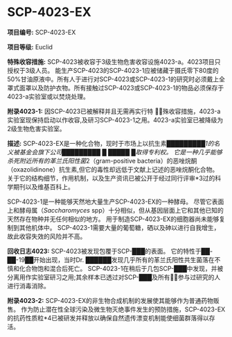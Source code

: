 # SCP-4023-EX
                        


**项目编号:**  SCP-4023-EX

**项目等级:**  Euclid

**特殊收容措施:**  SCP-4023被收容于3级生物危害收容设施4023-a。4023项目只授权于3级人员。 能生产SCP-4023的SCP-4023-1应被储藏于摄氏零下80度的50%甘油原液中。所有人于进行对SCP-4023或SCP-4023-1的研究时必须戴上全罩式面罩以及防护衣物。所有接触过SCP-4023或SCP-4023-1的物品必须保存于4023-a实验室或以焚烧处理。

**附录4023-1:** 因SCP-4023已被解释并且无需再实行特 殊收容措施，4023-a实验室现保持启动以作收容,及研习SCP-4023-1之用。4023-a实验室已被降级为2级生物危害实验室。

**描述:**  SCP-4023-EX是一种化合物，现时于市场上以抗生素█████████*1的名义被基金会旗下公司█████████ █ █████ █取得专利权。 它是一种几乎能够杀死附近所有的革兰氏阳性菌*2（gram-positive bacteria）的恶唑烷酮（oxazolidinone）抗生素,但它的毒性却远低于文献上记述的恶唑烷酮化合物。 关于它的结构细节，作用机制，以及生产资讯已被公开于经过同行评审*3过的科学期刊以及维基百科上。

SCP-4023-1是一种能够天然地大量生产SCP-4023-EX的一种酵母。 尽管它表面上和酵母属（*Saccharomyces*  spp）十分相似，但从基因层面上它和其他已知的天然存在物种并无任何相似的地方。 用于制造SCP-4023-EX的细胞器尚未能够复制到其他机体中。 SCP-4023-1需要大量的葡萄糖，硒以及砷以进行自我增生，故此收容失效的风险并不高。

**回收日志4023:**  SCP-4023被发现包覆于SCP-███的表面。 它的特性于██-██-19██开始出现，当时Dr. ██████发现几乎所有的革兰氏阳性共生菌落在不慎和化合物饱和混合后死亡。 SCP-4023-1在稍后于几包SCP-███中发现，并被分离用作实验室研习之用;其余样本已透过对SCP-███及所有参与过研究的人进行消毒消除。

**附录4023-2:** SCP-4023-EX的非生物合成机制的发展使其能够作为普通药物贩售。 作为防止潜在性全球污染及微生物灭绝事件发生的预防措施，SCP-4023-EX的抗药性质粒*4已被研发并释放以确保自然遗传漂变机制能使细菌群落得以存活。



                    